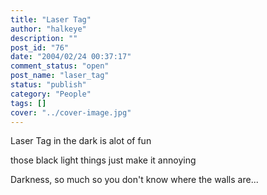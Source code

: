 ```yaml
---
title: "Laser Tag"
author: "halkeye"
description: ""
post_id: "76"
date: "2004/02/24 00:37:17"
comment_status: "open"
post_name: "laser_tag"
status: "publish"
category: "People"
tags: []
cover: "../cover-image.jpg"
---
```


Laser Tag in the dark is alot of fun  

those black light things just make it annoying  

Darkness, so much so you don't know where the walls are...